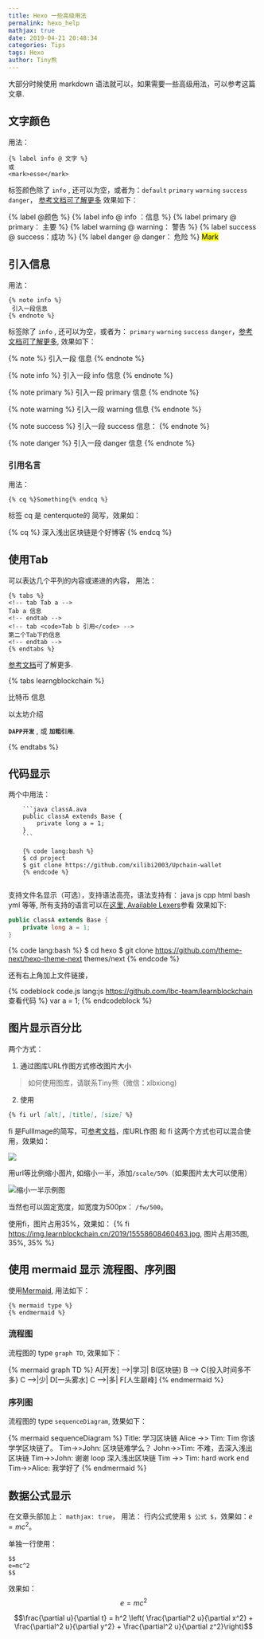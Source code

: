 ```yaml
---
title: Hexo 一些高级用法
permalink: hexo_help
mathjax: true
date: 2019-04-21 20:48:34
categories: Tips
tags: Hexo
author: Tiny熊
---
```


大部分时候使用 markdown 语法就可以，如果需要一些高级用法，可以参考这篇文章.

<!-- more -->

## 文字颜色 
用法：
```
{% label info @ 文字 %}
或
<mark>esse</mark>
```

标签颜色除了  `info` , 还可以为空，或者为：`default` `primary` `warning` `success` `danger`， [参考文档可了解更多](https://theme-next.org/docs/tag-plugins/label) 效果如下：

{% label @颜色 %}
{% label info @ info ：信息 %}
{% label primary @ primary： 主要 %}
{% label warning @ warning： 警告 %}
{% label success @ success：成功 %}
{% label danger @ danger： 危险 %} 
<mark>Mark</mark>


## 引入信息

用法：
```
{% note info %}
 引入一段信息
{% endnote %}
```

标签除了  `info` , 还可以为空，或者为： `primary` `warning` `success` `danger`，[参考文档可了解更多](https://theme-next.org/docs/tag-plugins/note), 效果如下：

{% note %}
引入一段 信息
{% endnote %}

{% note info %}
引入一段 info 信息
{% endnote %}

{% note primary %}
引入一段 primary  信息
{% endnote %}

{% note warning %}
引入一段 warning  信息
{% endnote %}

{% note success %}
引入一段 success  信息：
{% endnote %}

{% note danger %}
引入一段 danger  信息
{% endnote %}

### 引用名言

用法：
```
{% cq %}Something{% endcq %}
```

标签 cq 是 centerquote的 简写，效果如：

{% cq %} 深入浅出区块链是个好博客 {% endcq %}
 


## 使用Tab

可以表达几个平列的内容或递进的内容， 用法：
```
{% tabs %}
<!-- tab Tab a -->
Tab a 信息
<!-- endtab -->
<!-- tab <code>Tab b 引用</code> -->
第二个Tab下的信息
<!-- endtab -->
{% endtabs %}
```

[参考文档](https://theme-next.org/docs/tag-plugins/tabs)可了解更多.


{% tabs learngblockchain %}
<!-- tab 比特币 -->
比特币 信息
<!-- endtab -->

<!-- tab <code>以太坊</code> -->
以太坊介绍
<!-- endtab -->

<!-- tab <strong><code>DAPP开发</code></strong> -->
**`DAPP开发`** ,  或  <strong><code>加粗引用</code></strong>.
<!-- endtab -->
{% endtabs %}


## 代码显示

两个中用法：

```
    ```java classA.ava
    public classA extends Base {
        private long a = 1;
    }
    ``` 
    
    {% code lang:bash %}
    $ cd project
    $ git clone https://github.com/xilibi2003/Upchain-wallet
    {% endcode %}
    
```

支持文件名显示（可选），支持语法高亮，语法支持有： java js cpp html bash yml 等等, 所有支持的语言可以在[这里, Available Lexers](http://pygments.org/docs/lexers/)参看
效果如下:

```java classA.java
public classA extends Base {
    private long a = 1;
}
```

{% code lang:bash %}
$ cd hexo
$ git clone https://github.com/theme-next/hexo-theme-next themes/next
{% endcode %}

还有右上角加上文件链接，

{% codeblock code.js lang:js https://github.com/lbc-team/learnblockchain  查看代码 %}
var a = 1;
{% endcodeblock %}

## 图片显示百分比

两个方式：
1. 通过图库URL作图方式修改图片大小
> 如何使用图库，请联系Tiny熊（微信：xlbxiong)
2. 使用
```md
{% fi url [alt], [title], [size] %}
```

fi 是FullImage的简写，可[参考文档](https://theme-next.org/docs/tag-plugins/full-image)，库URL作图 和 fi 这两个方式也可以混合使用，效果如：

![](https://img.learnblockchain.cn/2019/15558608460463.jpg)

用url等比例缩小图片, 如缩小一半，添加`/scale/50%`（如果图片太大可以使用）

![缩小一半示例图](https://img.learnblockchain.cn/2019/15558608460463.jpg!/scale/50%)

当然也可以固定宽度，如宽度为500px： `/fw/500`。



使用fi，图片占用35%，效果如：
{% fi https://img.learnblockchain.cn/2019/15558608460463.jpg, 图片占用35图, 35%, 35% %}


## 使用 mermaid 显示 流程图、序列图

使用[Mermaid](https://github.com/knsv/mermaid), 用法如下：

```
{% mermaid type %}
{% endmermaid %}
```


### 流程图


流程图的 type  `graph TD`, 效果如下：


{% mermaid graph TD %}
A[开发] -->|学习| B(区块链)
B --> C{投入时间多不多}
C -->|少| D[一头雾水]
C -->|多| F[人生巅峰]
{% endmermaid %}

### 序列图

流程图的 type  `sequenceDiagram`, 效果如下：


{% mermaid sequenceDiagram %}
Title: 学习区块链
Alice ->> Tim: Tim 你该学学区块链了。
Tim->>John: 区块链难学么？
John->>Tim: 不难，去深入浅出区块链
Tim->>John: 谢谢
loop 深入浅出区块链
    Tim ->> Tim: hard work 
end
Tim->>Alice: 我学好了
{% endmermaid %}



## 数据公式显示

在文章头部加上： `mathjax: true`， 用法：
行内公式使用 `$ 公式 $`，效果如：$e=mc^2$。

单独一行使用：
```
$$
e=mc^2
$$
```

效果如：
$$
e=mc^2
$$


$$\frac{\partial u}{\partial t}
= h^2 \left( \frac{\partial^2 u}{\partial x^2} +
\frac{\partial^2 u}{\partial y^2} +
\frac{\partial^2 u}{\partial z^2}\right)$$

